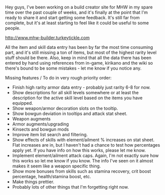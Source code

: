 Hey guys, I've been working on a build creator site for MHW in my spare time over the past couple of weeks, and it's finally at the point that I'm ready to share it and start getting some feedback. It's still far from complete, but it's at least starting to feel like it could be useful to some people.

http://www.mhw-builder.turkeytickle.com

All the item and skill data entry has been by far the most time consuming part, and it's still missing a ton of items, but most of the highest rarity level stuff should be there. Also, keep in mind that all the data there has been entered by hand using references from in-game, kirikano and the wiki so there's bound to be some mistakes - let me know if you notice any.

Missing features / To do in very rough priority order:
- Finish high rarity armor data entry - probably just rarity 6-8 for now.
- Show descriptions for all skill levels somewhere or at least the description for the active skill level based on the items you have equipped.
- Show weapon/armor decoration slots on the tooltip.
- Show bowgun deviation in tooltips and attack stat sheet.
- Weapon augments
- Armor augments/upgrading
- Kinsects and bowgun mods
- Improve item list search and filtering.
- Show effects of skills with element/ailment % increases on stat sheet. Flat increases are in, but I haven't had a chance to test how percentages apply yet. If you have info on how this works, please let me know.
- Implement element/ailment attack caps. Again, I'm not exactly sure how this works so let me know if you know. The info I've seen on it almost makes it seem like a weapon specific thing.
- Show more bonuses from skills such as stamina recovery, crit boost percentage, health/stamina boost, etc.
- Make things prettier.
- Probably lots of other things that I'm forgetting right now.

